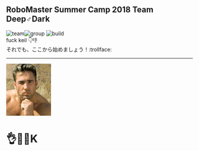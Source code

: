 ## RoboMaster Summer Camp 2018 Team **Deep♂Dark**
![team](https://img.shields.io/badge/Team-Deep%E2%99%82Dark-yellow.svg)![group](https://img.shields.io/badge/Group-14-blue.svg)      ![build](	https://img.shields.io/teamcity/codebetter/bt428.svg)  
fuck keil :point_down::thumbsdown:  
それでも、ここから始めましょう！:trollface:  
***
![billy](/images/billy.JPEG)
# **:ok_hand::chicken::bus:K**